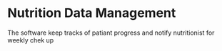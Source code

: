 # Nutrition Data Management
 The software keep tracks of patiant progress and notify nutritionist for weekly chek up
